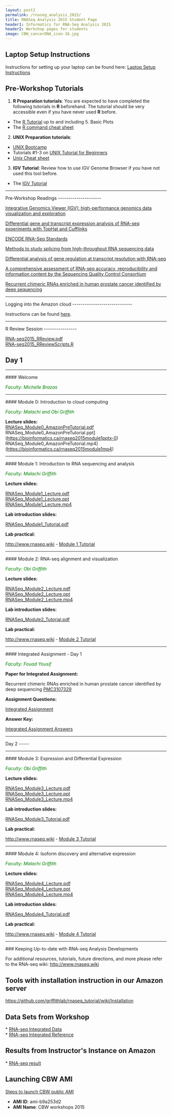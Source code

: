 ```yaml
---
layout: post2
permalink: /rnaseq_analysis_2015/
title: RNASeq Analysis 2015 Student Page
header1: Informatics for RNA-Seq Analysis 2015
header2: Workshop pages for students
image: CBW_cancerDNA_icon-16.jpg
---
```


Laptop Setup Instructions
-------------------------

Instructions for setting up your laptop can be found here: [Laptop Setup Instructions](https://github.com/bioinformatics-ca/2015_workshops/blob/master/rnaseq/laptop_instructions.md)

Pre-Workshop Tutorials
----------------------

1) **R Preparation tutorials**: You are expected to have completed the following tutorials in **R** beforehand. The tutorial should be very accessible even if you have never used **R** before.

* The [R Tutorial](http://www.cyclismo.org/tutorial/R/) up to and including 5. Basic Plots
* The [R command cheat sheet](../../resources/R_Short-refcard.pdf)

2) **UNIX Preparation tutorials**: 

* [UNIX Bootcamp](https://github.com/griffithlab/rnaseq_tutorial/wiki/Unix-Bootcamp)
* Tutorials #1-3 on [UNIX Tutorial for Beginners](http://www.ee.surrey.ac.uk/Teaching/Unix/)
* [Unix Cheat sheet](http://www.rain.org/~mkummel/unix.html) 

3) **IGV Tutorial**: Review how to use IGV Genome Browser if you have not used this tool before.

* The [IGV Tutorial](http://bioinformatics-ca.github.io/bioinformatics_for_cancer_genomics_IGV_lab_2016/)

<hr>
Pre-Workshop Readings
---------------------

[Integrative Genomics Viewer (IGV): high-performance genomics data visualization and exploration](http://www.ncbi.nlm.nih.gov/pubmed/22517427)
  
[Differential gene and transcript expression analysis of RNA-seq experiments with TopHat and Cufflinks](http://www.ncbi.nlm.nih.gov/pubmed/22383036)
  
[ENCODE RNA-Seq Standards](https://genome.ucsc.edu/ENCODE/protocols/dataStandards/ENCODE_RNAseq_Standards_V1.0.pdf)
  
[Methods to study splicing from high-throughput RNA sequencing data](http://www.ncbi.nlm.nih.gov/pubmed/24549677)
  
[Differential analysis of gene regulation at transcript resolution with RNA-seq](http://www.ncbi.nlm.nih.gov/pubmed/23222703)
  
[A comprehensive assessment of RNA-seq accuracy, reproducibility and information content by the Sequencing Quality Control Consortium](http://www.ncbi.nlm.nih.gov/pubmed/25150838)
  
[Recurrent chimeric RNAs enriched in human prostate cancer identified by deep sequencing](http://www.ncbi.nlm.nih.gov/pubmed/21571633)
  
<hr>
Logging into the Amazon cloud
-----------------------------

Instructions can be found [here](http://bioinformatics-ca.github.io/logging_into_the_Amazon_cloud/).

<hr>
R Review Session
----------------

[RNA-seq2015\_RReview.pdf](../../resources/RReview_slides.pdf)  
[RNA-seq2015\_RReviewScripts.R](https://github.com/bioinformatics-ca/bioinformatics-ca.github.io/blob/master/resources/R_Review_Session_Code.ipynb)

Day 1
-----

<hr>
#### Welcome

<font color="green">*Faculty: Michelle Brazas*</font>

<hr>
#### Module 0: Introduction to cloud computing

<font color="green">*Faculty: Malachi and Obi Griffith*</font>

**Lecture slides:**  
 [RNASeq\_Module0\_AmazonPreTutorial.pdf](https://github.com/griffithlab/rnaseq_tutorial/wiki/LectureFiles/cbw/2015/RNASeq_Module0_AmazonPreTutorial.pdf)   RNASeq\_Module0\_AmazonPreTutorial.ppt](https://bioinformatics.ca/rnaseq2015module1pptx-0)  
RNASeq\_Module0\_AmazonPreTutorial.mp4](https://bioinformatics.ca/rnaseq2015module1mp4)

<hr>
#### Module 1: Introduction to RNA sequencing and analysis

<font color="green">*Faculty: Malachi Griffith*</font>

**Lecture slides:**

[RNASeq\_Module1\_Lecture.pdf](https://github.com/griffithlab/rnaseq_tutorial/wiki/LectureFiles/cbw/2015/RNASeq_Module1_Lecture.pdf)  
[RNASeq\_Module1\_Lecture.ppt](https://bioinformatics.ca/rnaseq2015module2pptx-0)  
[RNASeq\_Module1\_Lecture.mp4](https://bioinformatics.ca/rnaseq2015module2mp4)

**Lab introduction slides:**

[RNASeq\_Module1\_Tutorial.pdf](https://github.com/griffithlab/rnaseq_tutorial/wiki/LectureFiles/cbw/2015/RNASeq_Module1_Tutorial.pdf)

**Lab practical:**

[<http://www.rnaseq.wiki>](http://www.rnaseq.wiki) - [Module 1 Tutorial](https://github.com/griffithlab/rnaseq_tutorial/wiki/Installation)

<hr>
#### Module 2: RNA-seq alignment and visualization

<font color="green">*Faculty: Obi Griffith*</font>

**Lecture slides:**

[RNASeq\_Module2\_Lecture.pdf](https://github.com/griffithlab/rnaseq_tutorial/wiki/LectureFiles/cbw/2015/RNASeq_Module2_Lecture.pdf)  
[RNASeq\_Module2\_Lecture.ppt](https://bioinformatics.ca/rnaseq2015module3pptx-0)  
[RNASeq\_Module2\_Lecture.mp4](https://bioinformatics.ca/rnaseq2015module3mp4)  

**Lab introduction slides:**

[RNASeq\_Module2\_Tutorial.pdf](https://github.com/griffithlab/rnaseq_tutorial/wiki/LectureFiles/cbw/2015/RNASeq_Module2_Tutorial.pdf)

**Lab practical:**

[<http://www.rnaseq.wiki>](http://www.rnaseq.wiki) - [Module 2 Tutorial](https://github.com/griffithlab/rnaseq_tutorial/wiki/Adapter-Trim)

<hr>
#### Integrated Assignment - Day 1

<font color="green">*Faculty: Fouad Yousif*</font>

**Paper for Integrated Assignment:**

Recurrent chimeric RNAs enriched in human prostate cancer identified by deep sequencing [PMC3107329](http://www.ncbi.nlm.nih.gov/pubmed/21571633)

**Assignment Questions:**

[Integrated Assignment](https://github.com/griffithlab/rnaseq_tutorial/wiki/Integrated-Assignment)

**Answer Key:**

[Integrated Assignment Answers](https://github.com/griffithlab/rnaseq_tutorial/wiki/Integrated-Assignment-Answers)

<hr>
Day 2
-----

<hr>
#### Module 3: Expression and Differential Expression

<font color="green">*Faculty: Obi Griffith*</font>

**Lecture slides:**

[RNASeq\_Module3\_Lecture.pdf](https://github.com/griffithlab/rnaseq_tutorial/wiki/LectureFiles/cbw/2015/RNASeq_Module3_Lecture.pdf)  
[RNASeq\_Module3\_Lecture.ppt](https://bioinformatics.ca/rnaseq2015module4pptx-0)  
[RNASeq\_Module3\_Lecture.mp4](https://bioinformatics.ca/rnaseq2015module4mp4)  

**Lab introduction slides:**

[RNASeq\_Module3\_Tutorial.pdf](https://github.com/griffithlab/rnaseq_tutorial/wiki/LectureFiles/cbw/2015/RNASeq_Module3_Tutorial.pdf)

**Lab practical:**

[<http://www.rnaseq.wiki>](http://www.rnaseq.wiki) - [Module 3 Tutorial](https://github.com/griffithlab/rnaseq_tutorial/wiki/Expression)

<hr>
#### Module 4: Isoform discovery and alternative expression

<font color="green">*Faculty: Malachi Griffith*</font>

**Lecture slides:**

[RNASeq\_Module4\_Lecture.pdf](https://github.com/griffithlab/rnaseq_tutorial/wiki/LectureFiles/cbw/2015/RNASeq_Module4_Lecture.pdf)  
[RNASeq\_Module4\_Lecture.ppt](https://bioinformatics.ca/rnaseq2015module5pptx)  
[RNASeq\_Module4\_Lecture.mp4](https://bioinformatics.ca/rnaseq2015module5mp4)  

**Lab introduction slides:**

[RNASeq\_Module4\_Tutorial.pdf](https://github.com/griffithlab/rnaseq_tutorial/wiki/LectureFiles/cbw/2015/RNASeq_Module4_Tutorial.pdf)

**Lab practical:**

[<http://www.rnaseq.wiki>](http://www.rnaseq.wiki) - [Module 4 Tutorial](https://github.com/griffithlab/rnaseq_tutorial/wiki/Reference-Guided-Transcript-Assembly)

<hr>
### Keeping Up-to-date with RNA-seq Analysis Developments

For additional resources, tutorials, future directions, and more please refer to the RNA-seq wiki:
[<http://www.rnaseq.wiki>](http://www.rnaseq.wiki)

Tools with installation instruction in our Amazon server
--------------------------------------------------------

<https://github.com/griffithlab/rnaseq_tutorial/wiki/Installation>

Data Sets from Workshop
-----------------------

* [RNA-seq Integrated Data](http://www.hpc4health.ca/sites/default/files/cbw/2015/RNA_data/integrated_assignment_data.zip)  
* [RNA-seq Integrated Reference](http://www.hpc4health.ca/sites/default/files/cbw/2015/RNA_data/integrated_assignment_refs.zip)

Results from Instructor's Instance on Amazon
--------------------------------------------

* [RNA-seq result](http://www.hpc4health.ca/sites/default/files/cbw/2015/RNA_data/rnaseq_result.tar.gz)

Launching CBW AMI
-----------------

[Steps to launch CBW public AMI](https://bioinformatics-ca.github.io/bioinformatics_for_cancer_genomics_AMI_2015/)

-   **AMI ID**: ami-b9a253d2
-   **AMI Name**: CBW workshops 2015
